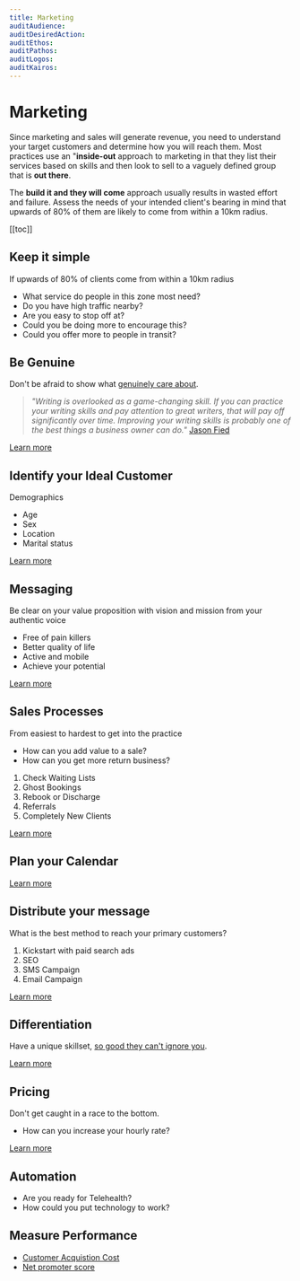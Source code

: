 ```yaml
---
title: Marketing
auditAudience:
auditDesiredAction:
auditEthos:
auditPathos:
auditLogos:
auditKairos:
---
```


# Marketing

Since marketing and sales will generate revenue, you need to understand your target customers and determine how you will reach them. Most practices use an "**inside-out** approach to marketing in that they list their services based on skills and then look to sell to a vaguely defined group that is **out there**.

The **build it and they will come** approach usually results in wasted effort and failure. Assess the needs of your intended client's bearing in mind that upwards of 80% of them are likely to come from within a 10km radius.

[[toc]]

## Keep it simple

If upwards of 80% of clients come from within a 10km radius

- What service do people in this zone most need?
- Do you have high traffic nearby?
- Are you easy to stop off at?
- Could you be doing more to encourage this?
- Could you offer more to people in transit?

## Be Genuine

Don't be afraid to show what [genuinely care about](https://www.youtube.com/watch?v=zTJyDe7a2bo).

> _"Writing is overlooked as a game-changing skill. If you can practice your writing skills and pay attention to great writers, that will pay off significantly over time. Improving your writing skills is probably one of the best things a business owner can do."_ [Jason Fied](https://drt.fm/jason-fried-2)

[Learn more](./message.md)

## Identify your Ideal Customer

Demographics

- Age
- Sex
- Location
- Marital status

[Learn more](./identify-your-ideal-customer.md)

## Messaging

Be clear on your value proposition with vision and mission from your authentic voice

- Free of pain killers
- Better quality of life
- Active and mobile
- Achieve your potential

[Learn more](./marketing-message.md)

## Sales Processes

From easiest to hardest to get into the practice

- How can you add value to a sale?
- How can you get more return business?

1. Check Waiting Lists
2. Ghost Bookings
3. Rebook or Discharge
4. Referrals
5. Completely New Clients

[Learn more](./create-a-virtous-cycle.md)

## Plan your Calendar

[Learn more](./content-marketing-calendar.md)

## Distribute your message

What is the best method to reach your primary customers?

1. Kickstart with paid search ads
2. SEO
3. SMS Campaign
4. Email Campaign

[Learn more](./content-marketing-calendar.md)

## Differentiation

Have a unique skillset, [so good they can't ignore you](https://www.youtube.com/watch?v=DFjTD8v7xuw).

[Learn more](./differentiation.md)

## Pricing

Don't get caught in a race to the bottom.

- How can you increase your hourly rate?

[Learn more](./intelligent-pricing.md)

## Automation

- Are you ready for Telehealth?
- How could you put technology to work?

## Measure Performance

- [Customer Acquistion Cost](customer-acquistion-cost.md)
- [Net promoter score](./net-promoter-score.md)
